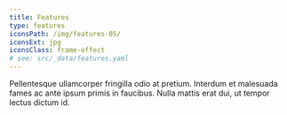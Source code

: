 ```yaml
---
title: Features
type: features
iconsPath: /img/features-05/
iconsExt: jpg
iconsClass: frame-effect
# see: src/_data/features.yaml
---
```


Pellentesque ullamcorper fringilla odio at pretium. Interdum et malesuada fames ac ante ipsum primis in faucibus. Nulla mattis erat dui, ut tempor lectus dictum id.

